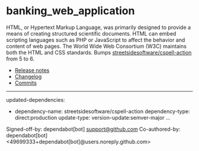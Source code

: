 # banking_web_application

HTML, or Hypertext Markup Language, was primarily designed to provide a means of creating structured scientific documents. HTML can embed scripting languages such as PHP or JavaScript to affect the behavior and content of web pages. The World Wide Web Consortium (W3C) maintains both the HTML and CSS standards.
Bumps [streetsidesoftware/cspell-action](https://github.com/streetsidesoftware/cspell-action) from 5 to 6.
- [Release notes](https://github.com/streetsidesoftware/cspell-action/releases)
- [Changelog](https://github.com/streetsidesoftware/cspell-action/blob/main/CHANGELOG.md)
- [Commits](streetsidesoftware/cspell-action@v5...v6)

---
updated-dependencies:
- dependency-name: streetsidesoftware/cspell-action
  dependency-type: direct:production
  update-type: version-update:semver-major
...

Signed-off-by: dependabot[bot] <support@github.com>
Co-authored-by: dependabot[bot] <49699333+dependabot[bot]@users.noreply.github.com>
